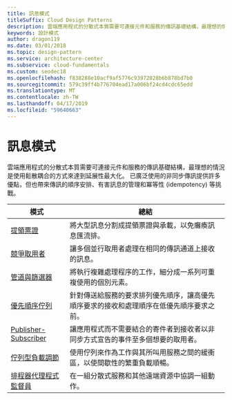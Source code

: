 ```yaml
---
title: 訊息模式
titleSuffix: Cloud Design Patterns
description: 雲端應用程式的分散式本質需要可連接元件和服務的傳訊基礎結構，最理想的情況是使用鬆散耦合的方式來達到延展性最大化。 已廣泛使用的非同步傳訊提供許多優點，但也帶來傳訊的順序安排、有害訊息的管理和冪等性 (idempotency) 等挑戰。
keywords: 設計模式
author: dragon119
ms.date: 03/01/2018
ms.topic: design-pattern
ms.service: architecture-center
ms.subservice: cloud-fundamentals
ms.custom: seodec18
ms.openlocfilehash: f838288e10acf9af5776c93972028b6b878bd7b0
ms.sourcegitcommit: 579c39ff4b776704ead17a006bf24cd4cdc65edd
ms.translationtype: MT
ms.contentlocale: zh-TW
ms.lasthandoff: 04/17/2019
ms.locfileid: "59640663"
---
```

# <a name="messaging-patterns"></a>訊息模式

雲端應用程式的分散式本質需要可連接元件和服務的傳訊基礎結構，最理想的情況是使用鬆散耦合的方式來達到延展性最大化。 已廣泛使用的非同步傳訊提供許多優點，但也帶來傳訊的順序安排、有害訊息的管理和冪等性 (idempotency) 等挑戰。

| 模式 | 總結 |
| ------- | ------- |
| [提領票證](../claim-check.md) | 將大型訊息分割成提領票證與承載，以免癱瘓訊息匯流排。 |
| [競爭取用者](../competing-consumers.md) | 讓多個並行取用者處理在相同的傳訊通道上接收的訊息。 |
| [管道與篩選器](../pipes-and-filters.md) | 將執行複雜處理程序的工作，細分成一系列可重複使用的個別元素。 |
| [優先順序佇列](../priority-queue.md) | 針對傳送給服務的要求排列優先順序，讓高優先順序要求的接收和處理順序在低優先順序要求之前。 |
| [Publisher-Subscriber](../publisher-subscriber.md) | 讓應用程式而不需要結合的寄件者到接收者以非同步方式宣告的事件至多個想要的取用者。 |
| [佇列型負載調節](../queue-based-load-leveling.md) | 使用佇列來作為工作與其所叫用服務之間的緩衝區，以使間歇性的繁重負載順暢。 |
| [排程器代理程式監督員](../scheduler-agent-supervisor.md) | 在一組分散式服務和其他遠端資源中協調一組動作。 |
